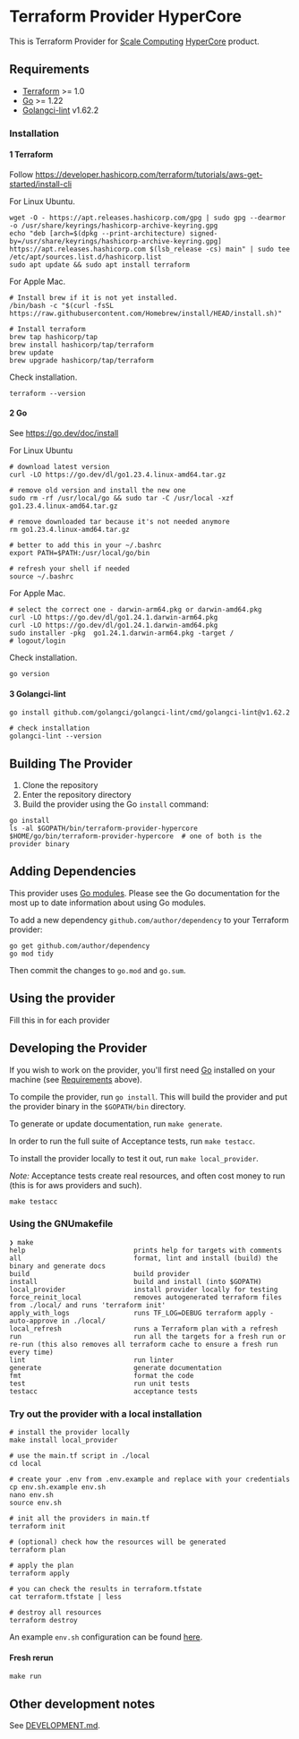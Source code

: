 # Terraform Provider HyperCore

This is Terraform Provider for [Scale Computing](https://www.scalecomputing.com/) [HyperCore](https://www.scalecomputing.com/sc-hypercore) product.

## Requirements

- [Terraform](https://developer.hashicorp.com/terraform/downloads) >= 1.0
- [Go](https://golang.org/doc/install) >= 1.22
- [Golangci-lint](https://golangci-lint.run/welcome/install/#local-installation) v1.62.2

### Installation
#### 1 Terraform

Follow https://developer.hashicorp.com/terraform/tutorials/aws-get-started/install-cli

For Linux Ubuntu.
```shell
wget -O - https://apt.releases.hashicorp.com/gpg | sudo gpg --dearmor -o /usr/share/keyrings/hashicorp-archive-keyring.gpg
echo "deb [arch=$(dpkg --print-architecture) signed-by=/usr/share/keyrings/hashicorp-archive-keyring.gpg] https://apt.releases.hashicorp.com $(lsb_release -cs) main" | sudo tee /etc/apt/sources.list.d/hashicorp.list
sudo apt update && sudo apt install terraform
```

For Apple Mac.


```shell
# Install brew if it is not yet installed.
/bin/bash -c "$(curl -fsSL https://raw.githubusercontent.com/Homebrew/install/HEAD/install.sh)"

# Install terraform
brew tap hashicorp/tap
brew install hashicorp/tap/terraform
brew update
brew upgrade hashicorp/tap/terraform
```

Check installation.

```shell
terraform --version
```

#### 2 Go

See https://go.dev/doc/install

For Linux Ubuntu

```shell
# download latest version
curl -LO https://go.dev/dl/go1.23.4.linux-amd64.tar.gz

# remove old version and install the new one
sudo rm -rf /usr/local/go && sudo tar -C /usr/local -xzf go1.23.4.linux-amd64.tar.gz

# remove downloaded tar because it's not needed anymore
rm go1.23.4.linux-amd64.tar.gz

# better to add this in your ~/.bashrc
export PATH=$PATH:/usr/local/go/bin

# refresh your shell if needed
source ~/.bashrc
```

For Apple Mac.

```shell
# select the correct one - darwin-arm64.pkg or darwin-amd64.pkg
curl -LO https://go.dev/dl/go1.24.1.darwin-arm64.pkg
curl -LO https://go.dev/dl/go1.24.1.darwin-amd64.pkg
sudo installer -pkg  go1.24.1.darwin-arm64.pkg -target /
# logout/login
```

Check installation.

```shell
go version
```

#### 3 Golangci-lint

```shell
go install github.com/golangci/golangci-lint/cmd/golangci-lint@v1.62.2

# check installation
golangci-lint --version
```

## Building The Provider

1. Clone the repository
1. Enter the repository directory
1. Build the provider using the Go `install` command:

```shell
go install
ls -al $GOPATH/bin/terraform-provider-hypercore $HOME/go/bin/terraform-provider-hypercore  # one of both is the provider binary
```

## Adding Dependencies

This provider uses [Go modules](https://github.com/golang/go/wiki/Modules).
Please see the Go documentation for the most up to date information about using Go modules.

To add a new dependency `github.com/author/dependency` to your Terraform provider:

```shell
go get github.com/author/dependency
go mod tidy
```

Then commit the changes to `go.mod` and `go.sum`.

## Using the provider

Fill this in for each provider

## Developing the Provider

If you wish to work on the provider, you'll first need [Go](http://www.golang.org) installed on your machine (see [Requirements](#requirements) above).

To compile the provider, run `go install`. This will build the provider and put the provider binary in the `$GOPATH/bin` directory.

To generate or update documentation, run `make generate`.

In order to run the full suite of Acceptance tests, run `make testacc`.

To install the provider locally to test it out, run `make local_provider`.

*Note:* Acceptance tests create real resources, and often cost money to run (this is for aws providers and such).

```shell
make testacc
```

### Using the GNUmakefile
```shell
❯ make
help                           prints help for targets with comments
all                            format, lint and install (build) the binary and generate docs
build                          build provider
install                        build and install (into $GOPATH)
local_provider                 install provider locally for testing
force_reinit_local             removes autogenerated terraform files from ./local/ and runs 'terraform init'
apply_with_logs                runs TF_LOG=DEBUG terraform apply -auto-approve in ./local/
local_refresh                  runs a Terraform plan with a refresh
run                            run all the targets for a fresh run or re-run (this also removes all terraform cache to ensure a fresh run every time)
lint                           run linter
generate                       generate documentation
fmt                            format the code
test                           run unit tests
testacc                        acceptance tests
```

### Try out the provider with a local installation
```shell
# install the provider locally
make install local_provider

# use the main.tf script in ./local
cd local

# create your .env from .env.example and replace with your credentials
cp env.sh.example env.sh
nano env.sh
source env.sh

# init all the providers in main.tf
terraform init

# (optional) check how the resources will be generated
terraform plan

# apply the plan
terraform apply

# you can check the results in terraform.tfstate
cat terraform.tfstate | less

# destroy all resources
terraform destroy
```
An example `env.sh` configuration can be found [here](./local/env.sh.example).

#### Fresh rerun
```shell
make run
```

## Other development notes

See [DEVELOPMENT.md](DEVELOPMENT.md).
